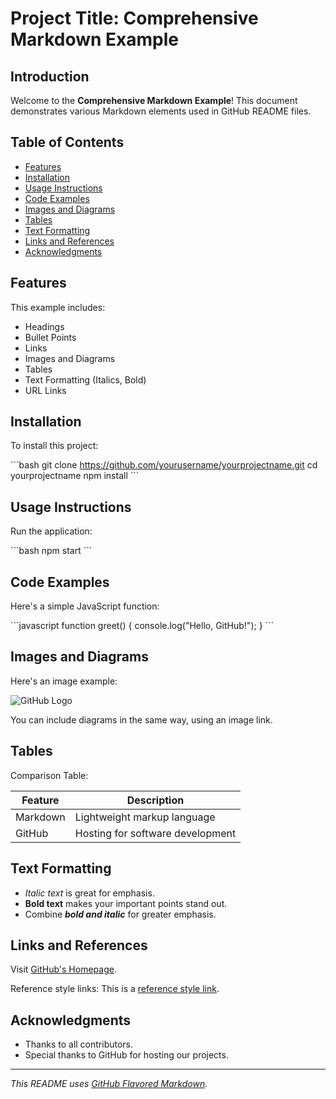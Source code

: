 # Project Title: Comprehensive Markdown Example

## Introduction

Welcome to the **Comprehensive Markdown Example**! This document demonstrates various Markdown elements used in GitHub README files.

## Table of Contents

- [Features](#features)
- [Installation](#installation)
- [Usage Instructions](#usage-instructions)
- [Code Examples](#code-examples)
- [Images and Diagrams](#images-and-diagrams)
- [Tables](#tables)
- [Text Formatting](#text-formatting)
- [Links and References](#links-and-references)
- [Acknowledgments](#acknowledgments)

## Features

This example includes:

- Headings
- Bullet Points
- Links
- Images and Diagrams
- Tables
- Text Formatting (Italics, Bold)
- URL Links

## Installation

To install this project:

\```bash
git clone https://github.com/yourusername/yourprojectname.git
cd yourprojectname
npm install
\```

## Usage Instructions

Run the application:

\```bash
npm start
\```

## Code Examples

Here's a simple JavaScript function:

\```javascript
function greet() {
  console.log("Hello, GitHub!");
}
\```

## Images and Diagrams

Here's an image example:

![GitHub Logo](https://github.githubassets.com/images/modules/logos_page/GitHub-Mark.png)

You can include diagrams in the same way, using an image link.

## Tables

Comparison Table:

| Feature  | Description                       |
|----------|-----------------------------------|
| Markdown | Lightweight markup language       |
| GitHub   | Hosting for software development  |

## Text Formatting

- *Italic text* is great for emphasis.
- **Bold text** makes your important points stand out.
- Combine ***bold and italic*** for greater emphasis.

## Links and References

Visit [GitHub's Homepage](https://github.com).

Reference style links:
This is a [reference style link][arbitrary case-insensitive reference text].

[arbitrary case-insensitive reference text]: https://www.mozilla.org

## Acknowledgments

- Thanks to all contributors.
- Special thanks to GitHub for hosting our projects.

---

*This README uses [GitHub Flavored Markdown](https://guides.github.com/features/mastering-markdown/).*

